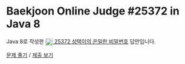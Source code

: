 # Baekjoon Online Judge #25372 in Java 8
Java 8로 작성한 [<img src="https://static.solved.ac/tier_small/1.svg" height="20" align="center">
25372 성택이의 은밀한 비밀번호](https://www.acmicpc.net/problem/25372) 답안입니다.

[문제 풀기](https://www.acmicpc.net/problem/25372) /
[제출 보기](https://www.acmicpc.net/source/86762050)
